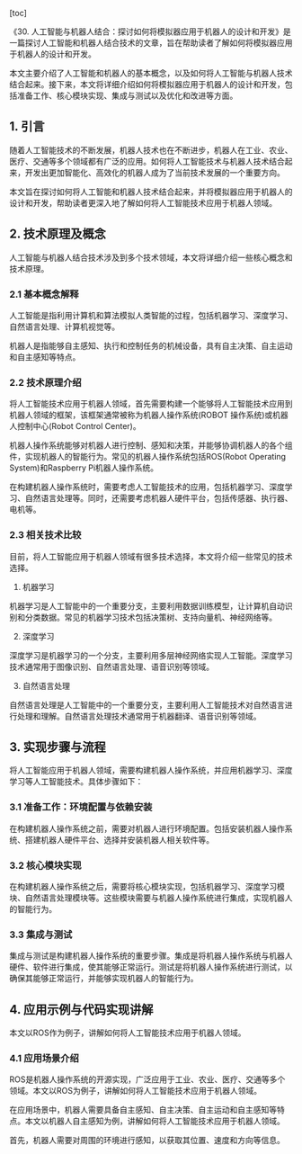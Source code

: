 
[toc]                    
                
                
《30. 人工智能与机器人结合：探讨如何将模拟器应用于机器人的设计和开发》是一篇探讨人工智能和机器人结合技术的文章，旨在帮助读者了解如何将模拟器应用于机器人的设计和开发。

本文主要介绍了人工智能和机器人的基本概念，以及如何将人工智能与机器人技术结合起来。接下来，本文将详细介绍如何将模拟器应用于机器人的设计和开发，包括准备工作、核心模块实现、集成与测试以及优化和改进等方面。

## 1. 引言

随着人工智能技术的不断发展，机器人技术也在不断进步，机器人在工业、农业、医疗、交通等多个领域都有广泛的应用。如何将人工智能技术与机器人技术结合起来，开发出更加智能化、高效化的机器人成为了当前技术发展的一个重要方向。

本文旨在探讨如何将人工智能和机器人技术结合起来，并将模拟器应用于机器人的设计和开发，帮助读者更深入地了解如何将人工智能技术应用于机器人领域。

## 2. 技术原理及概念

人工智能与机器人结合技术涉及到多个技术领域，本文将详细介绍一些核心概念和技术原理。

### 2.1 基本概念解释

人工智能是指利用计算机和算法模拟人类智能的过程，包括机器学习、深度学习、自然语言处理、计算机视觉等。

机器人是指能够自主感知、执行和控制任务的机械设备，具有自主决策、自主运动和自主感知等特点。

### 2.2 技术原理介绍

将人工智能技术应用于机器人领域，首先需要构建一个能够将人工智能技术应用到机器人领域的框架，该框架通常被称为机器人操作系统(ROBOT 操作系统)或机器人控制中心(Robot Control Center)。

机器人操作系统能够对机器人进行控制、感知和决策，并能够协调机器人的各个组件，实现机器人的智能行为。常见的机器人操作系统包括ROS(Robot Operating System)和Raspberry Pi机器人操作系统。

在构建机器人操作系统时，需要考虑人工智能技术的应用，包括机器学习、深度学习、自然语言处理等。同时，还需要考虑机器人硬件平台，包括传感器、执行器、电机等。

### 2.3 相关技术比较

目前，将人工智能应用于机器人领域有很多技术选择，本文将介绍一些常见的技术选择。

1. 机器学习

机器学习是人工智能中的一个重要分支，主要利用数据训练模型，让计算机自动识别和分类数据。常见的机器学习技术包括决策树、支持向量机、神经网络等。

2. 深度学习

深度学习是机器学习的一个分支，主要利用多层神经网络实现人工智能。深度学习技术通常用于图像识别、自然语言处理、语音识别等领域。

3. 自然语言处理

自然语言处理是人工智能中的一个重要分支，主要利用人工智能技术对自然语言进行处理和理解。自然语言处理技术通常用于机器翻译、语音识别等领域。

## 3. 实现步骤与流程

将人工智能应用于机器人领域，需要构建机器人操作系统，并应用机器学习、深度学习等人工智能技术。具体步骤如下：

### 3.1 准备工作：环境配置与依赖安装

在构建机器人操作系统之前，需要对机器人进行环境配置。包括安装机器人操作系统、搭建机器人硬件平台、选择并安装机器人相关软件等。

### 3.2 核心模块实现

在构建机器人操作系统之后，需要将核心模块实现，包括机器学习、深度学习模块、自然语言处理模块等。这些模块需要与机器人操作系统进行集成，实现机器人的智能行为。

### 3.3 集成与测试

集成与测试是构建机器人操作系统的重要步骤。集成是将机器人操作系统与机器人硬件、软件进行集成，使其能够正常运行。测试是将机器人操作系统进行测试，以确保其能够正常运行，并能够实现机器人的智能行为。

## 4. 应用示例与代码实现讲解

本文以ROS作为例子，讲解如何将人工智能技术应用于机器人领域。

### 4.1 应用场景介绍

ROS是机器人操作系统的开源实现，广泛应用于工业、农业、医疗、交通等多个领域。本文以ROS为例子，讲解如何将人工智能技术应用于机器人领域。

在应用场景中，机器人需要具备自主感知、自主决策、自主运动和自主感知等特点。本文以机器人自主感知为例，讲解如何将人工智能技术应用于机器人领域。

首先，机器人需要对周围的环境进行感知，以获取其位置、速度和方向等信息。

